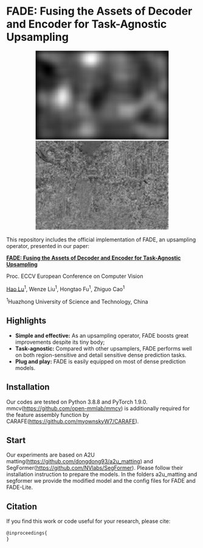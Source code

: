 # FADE: Fusing the Assets of Decoder and Encoder for Task-Agnostic Upsampling
<p align="center">
  <img src="carafe.gif" width="350" title="CARAFE"/>
  <img src="fade.gif" width="350" title="FADE"/>
</p>
This repository includes the official implementation of FADE, an upsampling operator, presented in our paper:

**[FADE: Fusing the Assets of Decoder and Encoder for Task-Agnostic Upsampling](https://arxiv.org/abs/)**

Proc. ECCV European Conference on Computer Vision

[Hao Lu](https://sites.google.com/site/poppinace/)<sup>1</sup>, Wenze Liu<sup>1</sup>, Hongtao Fu<sup>1</sup>, Zhiguo Cao<sup>1</sup>

<sup>1</sup>Huazhong University of Science and Technology, China

## Highlights
- **Simple and effective:** As an upsampling operator, FADE boosts great improvements despite its tiny body;
- **Task-agnostic:** Compared with other upsamplers, FADE performs well on both region-sensitive and detail sensitive dense prediction tasks.
- **Plug and play:** FADE is easily equipped on most of dense prediction models.

## Installation
Our codes are tested on Python 3.8.8 and PyTorch 1.9.0. mmcv(https://github.com/open-mmlab/mmcv) is additionally required for the feature assembly function by CARAFE(https://github.com/myownskyW7/CARAFE).

## Start
Our experiments are based on A2U matting(https://github.com/dongdong93/a2u_matting) and SegFormer(https://github.com/NVlabs/SegFormer). Please follow their installation instruction to prepare the models. In the folders a2u_matting and segformer we provide the modified model and the config files for FADE and FADE-Lite.

## Citation
If you find this work or code useful for your research, please cite:
```
@inproceedings{
}
